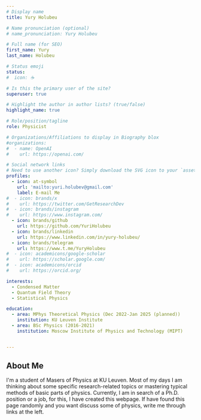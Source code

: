 ```yaml
---
# Display name
title: Yury Holubeu

# Name pronunciation (optional)
# name_pronunciation: Yury Holubeu

# Full name (for SEO)
first_name: Yury 
last_name: Holubeu

# Status emoji
status:
#  icon: ☕️

# Is this the primary user of the site?
superuser: true

# Highlight the author in author lists? (true/false)
highlight_name: true

# Role/position/tagline
role: Physicist

# Organizations/Affiliations to display in Biography blox
#organizations:
#  - name: OpenAI
#    url: https://openai.com/

# Social network links
# Need to use another icon? Simply download the SVG icon to your `assets/media/icons/` folder.
profiles:
  - icon: at-symbol
    url: 'mailto:yuri.holubev@gmail.com'
    label: E-mail Me
#  - icon: brands/x
#    url: https://twitter.com/GetResearchDev
#  - icon: brands/instagram
#    url: https://www.instagram.com/
  - icon: brands/github
    url: https://github.com/YuriHolubeu
  - icon: brands/linkedin
    url: https://www.linkedin.com/in/yury-holubeu/
  - icon: brands/telegram
    url: https://www.t.me/YuryHolubeu
#  - icon: academicons/google-scholar
#    url: https://scholar.google.com/
#  - icon: academicons/orcid
#    url: https://orcid.org/

interests:
  - Condensed Matter
  - Quantum Field Theory
  - Statistical Physics

education:
  - area: MPhys Theoretical Physics (Dec 2022-Jan 2025 (planned))
    institution: KU Leuven Institute
  - area: BSc Physics (2016-2021)
    institution: Moscow Institute of Physics and Technology (MIPT)


---
```


## About Me



I'm a student of Masers of Physics at KU Leuven.
Most of my days I am thinking about some specific research-related topics or mastering typical methods of basic parts of physics.
Currently, I am in search of a Ph.D. position or a job, for this, I have created this webpage. 
If have found this page randomly and you want discuss some of physics, write me through links at the left.



